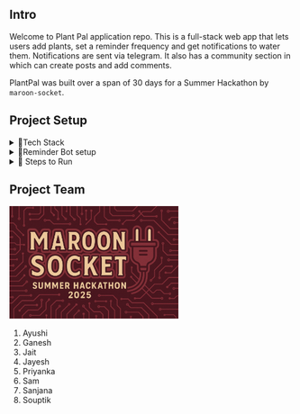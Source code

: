 ## Intro

Welcome to Plant Pal application repo. This is a full-stack web app that lets users add plants, set a reminder frequency and get notifications to water them. Notifications are sent via telegram. It also has a community section in which can create posts and add comments.

PlantPal was built over a span of 30 days for a Summer Hackathon by `maroon-socket`.

## Project Setup

<details>
<summary>🧩Tech Stack</summary>
<b>Frontend:</b> React, Tailwind<br>
<b>Backend:</b> Express, Zod, Prisma, Postgres & Supabase Bucket Storage<br>
<b>Notifications:</b> Telegram Bot API, Cron
</details>

<details>
<summary>🤖Reminder Bot setup</summary>
The app needs setting up a telegram bot to send notifications to the user.

To create a telegram bot you need to create a telegram accound and message the bot named `@Botfather`.

Type `/newbot` in its chat to start the process of creating a new bot and follow the instructions.

Sucessful creation of a bot will give you,

1. a token and,
2. a URL

The token will look something like this:
`4839XXX812:AAFD39kkdpWt3yXXXXXrgyOLMaJhac60qc`
Paste it in `.env` file within `server` folder with the key `TELEGRAM_BOT_TOKEN`.

The url will look something like this:
`t.me/plantpalremind_bot`. Add `?start=true` to the end and paste it in `.env` file within `client` folder.

Look at `.env.sample` for examples.

</details>

<details>
<summary>🚀 Steps to Run</summary>

1. **Clone the Repository:**

    ```bash
    git clone https://github.com/freeCodeCamp-2025-Summer-Hackathon/maroon-socket.git
    ```

2. **Install Dependencies:**

    ```bash
    npm install
    ```

### Running the backend

1. **Navigate to the Server Folder (Back End):**

    ```bash
    cd server
    ```

2. **Create a .env file:**

    ```bash
    cp .env.sample .env
    ```

3. **Setting up Supabase and Postgres**

    look at the [`server/docs`](https://github.com/freeCodeCamp-2025-Summer-Hackathon/maroon-socket/blob/main/server/docs/readme.md) for instructions on setting up supabase and postgres

4. **Start the Server:**

    ```bash
    npm run dev
    ```

    🔗 **Open your browser** at `http://localhost:3000` to see the server in action.

### Running the frontend

1.  **Navigate to the Client Folder(Front End):**

    ```bash
    cd client
    ```

2.  **Create a .env file:**

    ```bash
    cp .env.sample .env
    ```

3.  **Start the App:**

        ```bash
        npm run dev
        ```

        🔗 **Open your browser** at `http://localhost:5173` to see the client in action.

    </details>

## Project Team

<img src='shared/images/team-banner.png' alt='Team Banner for Maroon Socket' width=300>

1. Ayushi
2. Ganesh
3. Jait
4. Jayesh
5. Priyanka
6. Sam
7. Sanjana
8. Souptik
